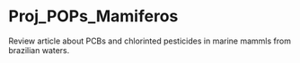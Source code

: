 # Proj_POPs_Mamiferos
Review article about PCBs and chlorinted pesticides in marine mammls from brazilian waters. 

